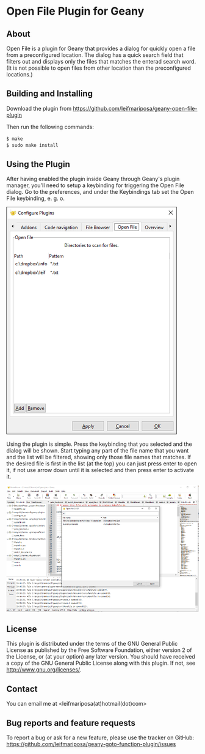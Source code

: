 Open File Plugin for Geany
=========================

About
-----------

Open File is a plugin for Geany that provides a dialog for quickly open a file from a preconfigured location.
The dialog has a quick search field that filters out and displays only the files that matches the enterad search word. 
(It is not possible to open files from other location than the preconfigured locations.)


Building and Installing
-----------------------

Download the plugin from https://github.com/leifmariposa/geany-open-file-plugin

Then run the following commands:

```bash
$ make
$ sudo make install
```

Using the Plugin
----------------

After having enabled the plugin inside Geany through Geany's plugin manager,
you'll need to setup a keybinding for triggering the Open File dialog. Go to
the preferences, and under the Keybindings tab set the Open File keybinding, e. g. <Primary><Shift>o.

![screenshot](https://github.com/leifmariposa/geany-open-file-plugin/blob/master/screenshots/configure.png?raw=true)

Using the plugin is simple. Press the keybinding that you selected and the dialog will be shown.
Start typing any part of the file name that you want and the list will be filtered, showing only those 
file names that matches. If the desired file is first in the list (at the top) you can just press enter 
to open it, if not use arrow down until it is selected and then press enter to activate it.

![screenshot](https://github.com/leifmariposa/geany-open-file-plugin/blob/master/screenshots/screenshot.png?raw=true)

License
----------------

This plugin is distributed under the terms of the GNU General Public License
as published by the Free Software Foundation, either version 2 of the
License, or (at your option) any later version. You should have received a copy
of the GNU General Public License along with this plugin.  If not, see
<http://www.gnu.org/licenses/>.

Contact
----------------

You can email me at &lt;leifmariposa(at)hotmail(dot)com&gt;


Bug reports and feature requests
----------------

To report a bug or ask for a new feature, please use the tracker
on GitHub: https://github.com/leifmariposa/geany-goto-function-plugin/issues
